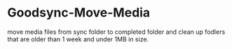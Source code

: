 # Goodsync-Move-Media
move media files from sync folder to completed folder and clean up fodlers that are older than 1 week and under 1MB in size.
